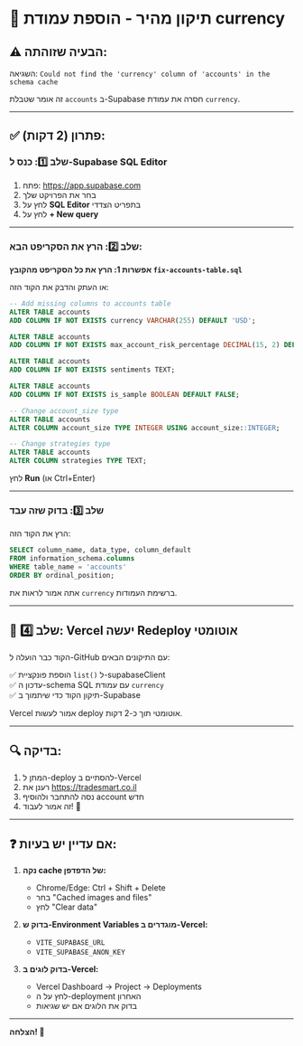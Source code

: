 # 🔧 תיקון מהיר - הוספת עמודת currency

## ⚠️ הבעיה שזוהתה:

השגיאה: `Could not find the 'currency' column of 'accounts' in the schema cache`

זה אומר שטבלת `accounts` ב-Supabase חסרה את עמודת `currency`.

---

## ✅ פתרון (2 דקות):

### שלב 1️⃣: כנס ל-Supabase SQL Editor

1. פתח: https://app.supabase.com
2. בחר את הפרויקט שלך
3. לחץ על **SQL Editor** בתפריט הצדדי
4. לחץ על **+ New query**

---

### שלב 2️⃣: הרץ את הסקריפט הבא:

**אפשרות 1: הרץ את כל הסקריפט מהקובץ `fix-accounts-table.sql`**

או העתק והדבק את הקוד הזה:

```sql
-- Add missing columns to accounts table
ALTER TABLE accounts 
ADD COLUMN IF NOT EXISTS currency VARCHAR(255) DEFAULT 'USD';

ALTER TABLE accounts 
ADD COLUMN IF NOT EXISTS max_account_risk_percentage DECIMAL(15, 2) DEFAULT 10.0;

ALTER TABLE accounts 
ADD COLUMN IF NOT EXISTS sentiments TEXT;

ALTER TABLE accounts 
ADD COLUMN IF NOT EXISTS is_sample BOOLEAN DEFAULT FALSE;

-- Change account_size type
ALTER TABLE accounts 
ALTER COLUMN account_size TYPE INTEGER USING account_size::INTEGER;

-- Change strategies type
ALTER TABLE accounts 
ALTER COLUMN strategies TYPE TEXT;
```

לחץ **Run** (או Ctrl+Enter)

---

### שלב 3️⃣: בדוק שזה עבד

הרץ את הקוד הזה:

```sql
SELECT column_name, data_type, column_default
FROM information_schema.columns
WHERE table_name = 'accounts'
ORDER BY ordinal_position;
```

אתה אמור לראות את `currency` ברשימת העמודות.

---

## 🚀 שלב 4️⃣: Vercel יעשה Redeploy אוטומטי

הקוד כבר הועלה ל-GitHub עם התיקונים הבאים:

✅ הוספת פונקציית `list()` ל-supabaseClient  
✅ עדכון ה-schema SQL עם עמודת `currency`  
✅ תיקון הקוד כדי שיתמוך ב-Supabase

Vercel אמור לעשות deploy אוטומטי תוך כ-2 דקות.

---

## 🔍 בדיקה:

1. המתן ל-deploy להסתיים ב-Vercel
2. רענן את https://tradesmart.co.il
3. נסה להתחבר ולהוסיף account חדש
4. זה אמור לעבוד! 🎉

---

## ❓ אם עדיין יש בעיות:

1. **נקה cache של הדפדפן:**
   - Chrome/Edge: Ctrl + Shift + Delete
   - בחר "Cached images and files"
   - לחץ "Clear data"

2. **בדוק ש-Environment Variables מוגדרים ב-Vercel:**
   - `VITE_SUPABASE_URL`
   - `VITE_SUPABASE_ANON_KEY`

3. **בדוק לוגים ב-Vercel:**
   - Vercel Dashboard → Project → Deployments
   - לחץ על ה-deployment האחרון
   - בדוק את הלוגים אם יש שגיאות

---

**הצלחה! 🚀**

